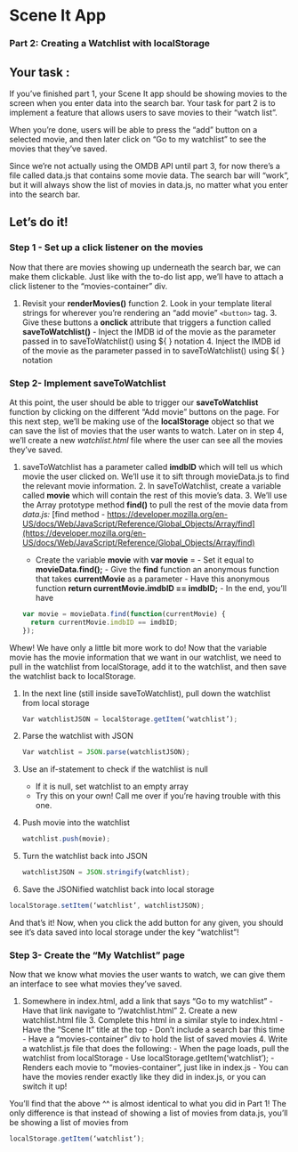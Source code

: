 # Scene It App

### Part 2: Creating a Watchlist with localStorage

## Your task :

If you’ve finished part 1, your Scene It app should be showing movies to the
screen when you enter data into the search bar. Your task for part 2 is to
implement a feature that allows users to save movies to their “watch list”.

When you’re done, users will be able to press the “add” button on a selected
movie, and then later click on “Go to my watchlist” to see the movies that
they’ve saved.

Since we’re not actually using the OMDB API until part 3, for now there’s a file
called data.js that contains some movie data. The search bar will “work”, but it
will always show the list of movies in data.js, no matter what you enter into
the search bar.

## Let’s do it!

### Step 1 - Set up a click listener on the movies

Now that there are movies showing up underneath the search bar, we can make them
clickable. Just like with the to-do list app, we’ll have to attach a click
listener to the “movies-container” div.

1. Revisit your **renderMovies()** function 2. Look in your template literal
strings for wherever you’re rendering an “add movie” `<button>` tag. 3. Give
these buttons a **onclick** attribute that triggers a function called
**saveToWatchlist()** - Inject the IMDB id of the movie as the parameter passed
in to saveToWatchlist() using \${ } notation 4. Inject the IMDB id of the movie
as the parameter passed in to saveToWatchlist() using \${ } notation

### Step 2- Implement saveToWatchlist

At this point, the user should be able to trigger our **saveToWatchlist**
function by clicking on the different “Add movie” buttons on the page. For this
next step, we’ll be making use of the **localStorage** object so that we can
save the list of movies that the user wants to watch. Later on in step 4, we’ll
create a new _watchlist.html_ file where the user can see all the movies they’ve
saved.

1. saveToWatchlist has a parameter called **imdbID** which will tell us which
movie the user clicked on. We’ll use it to sift through movieData.js to find the
relevant movie information. 2. In saveToWatchlist, create a variable called
**movie** which will contain the rest of this movie’s data. 3. We’ll use the
Array prototype method **find()** to pull the rest of the movie data from
_data.js:_ [find method -
https://developer.mozilla.org/en-US/docs/Web/JavaScript/Reference/Global_Objects/Array/find](https://developer.mozilla.org/en-US/docs/Web/JavaScript/Reference/Global_Objects/Array/find)

   - Create the variable **movie** with **var movie** = - Set it equal to
 **movieData.find();** - Give the **find** function an anonymous function that
 takes **currentMovie** as a parameter - Have this anonymous function **return
 currentMovie.imdbID == imdbID;** - In the end, you’ll have

   ```js
   var movie = movieData.find(function(currentMovie) {
     return currentMovie.imdbID == imdbID;
   });
   ```

Whew! We have only a little bit more work to do! Now that the variable movie has
the movie information that we want in our watchlist, we need to pull in the
watchlist from localStorage, add it to the watchlist, and then save the
watchlist back to localStorage.

1. In the next line (still inside saveToWatchlist), pull down the watchlist from
local storage

   ```js
   Var watchlistJSON = localStorage.getItem(‘watchlist’);
   ```

2. Parse the watchlist with JSON

   ```js
   Var watchlist = JSON.parse(watchlistJSON);
   ```

3. Use an if-statement to check if the watchlist is null
   - If it is null, set watchlist to an empty array
   - Try this on your own! Call me over if you’re having trouble with this one.
4. Push movie into the watchlist
   ```js
   watchlist.push(movie);
   ```
5. Turn the watchlist back into JSON

   ```js
   watchlistJSON = JSON.stringify(watchlist);
   ```

6. Save the JSONified watchlist back into local storage

```js
localStorage.setItem(‘watchlist’, watchlistJSON);
```

And that’s it! Now, when you click the add button for any given, you should see
it’s data saved into local storage under the key “watchlist”!

### Step 3- Create the “My Watchlist” page

Now that we know what movies the user wants to watch, we can give them an
interface to see what movies they’ve saved.

1. Somewhere in index.html, add a link that says “Go to my watchlist” - Have
that link navigate to “/watchlist.html” 2. Create a new watchlist.html file 3.
Complete this html in a similar style to index.html - Have the “Scene It” title
at the top - Don’t include a search bar this time - Have a “movies-container”
div to hold the list of saved movies 4. Write a watchlist.js file that does the
following: - When the page loads, pull the watchlist from localStorage - Use
localStorage.getItem(‘watchlist’); - Renders each movie to “movies-container”,
just like in index.js - You can have the movies render exactly like they did in
index.js, or you can switch it up!

You’ll find that the above ^^ is almost identical to what you did in Part 1! The
only difference is that instead of showing a list of movies from data.js, you’ll
be showing a list of movies from

```js
localStorage.getItem(‘watchlist’);
```
